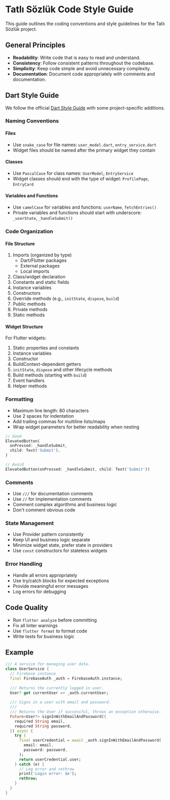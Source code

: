 # Tatlı Sözlük Code Style Guide

This guide outlines the coding conventions and style guidelines for the Tatlı Sözlük project.

## General Principles

- **Readability**: Write code that is easy to read and understand.
- **Consistency**: Follow consistent patterns throughout the codebase.
- **Simplicity**: Keep code simple and avoid unnecessary complexity.
- **Documentation**: Document code appropriately with comments and documentation.

## Dart Style Guide

We follow the official [Dart Style Guide](https://dart.dev/guides/language/effective-dart/style) with some project-specific additions.

### Naming Conventions

#### Files

- Use `snake_case` for file names: `user_model.dart`, `entry_service.dart`
- Widget files should be named after the primary widget they contain

#### Classes

- Use `PascalCase` for class names: `UserModel`, `EntryService`
- Widget classes should end with the type of widget: `ProfilePage`, `EntryCard`

#### Variables and Functions

- Use `camelCase` for variables and functions: `userName`, `fetchEntries()`
- Private variables and functions should start with underscore: `_userState`, `_handleSubmit()`

### Code Organization

#### File Structure

1. Imports (organized by type)
   - Dart/Flutter packages
   - External packages
   - Local imports
2. Class/widget declaration
3. Constants and static fields
4. Instance variables
5. Constructors
6. Override methods (e.g., `initState`, `dispose`, `build`)
7. Public methods
8. Private methods
9. Static methods

#### Widget Structure

For Flutter widgets:

1. Static properties and constants
2. Instance variables
3. Constructor
4. BuildContext-dependent getters
5. `initState`, `dispose` and other lifecycle methods
6. Build methods (starting with `build`)
7. Event handlers
8. Helper methods

### Formatting

- Maximum line length: 80 characters
- Use 2 spaces for indentation
- Add trailing commas for multiline lists/maps
- Wrap widget parameters for better readability when nesting

```dart
// Good
ElevatedButton(
  onPressed: _handleSubmit,
  child: Text('Submit'),
)

// Avoid
ElevatedButton(onPressed: _handleSubmit, child: Text('Submit'))
```

### Comments

- Use `///` for documentation comments
- Use `//` for implementation comments
- Comment complex algorithms and business logic
- Don't comment obvious code

### State Management

- Use Provider pattern consistently
- Keep UI and business logic separate
- Minimize widget state, prefer state in providers
- Use `const` constructors for stateless widgets

### Error Handling

- Handle all errors appropriately
- Use try/catch blocks for expected exceptions
- Provide meaningful error messages
- Log errors for debugging

## Code Quality

- Run `flutter analyze` before committing
- Fix all linter warnings
- Use `flutter format` to format code
- Write tests for business logic

## Example

```dart
/// A service for managing user data.
class UserService {
  // Firebase instance
  final FirebaseAuth _auth = FirebaseAuth.instance;
  
  /// Returns the currently logged in user.
  User? get currentUser => _auth.currentUser;
  
  /// Signs in a user with email and password.
  /// 
  /// Returns the User if successful, throws an exception otherwise.
  Future<User?> signInWithEmailAndPassword({
    required String email,
    required String password,
  }) async {
    try {
      final userCredential = await _auth.signInWithEmailAndPassword(
        email: email,
        password: password,
      );
      return userCredential.user;
    } catch (e) {
      // Log error and rethrow
      print('Login error: $e');
      rethrow;
    }
  }
}
``` 